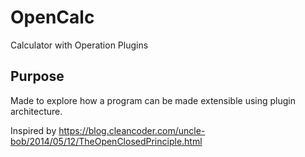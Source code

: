 # OpenCalc
Calculator with Operation Plugins

## Purpose

Made to explore how a program can be made extensible using plugin architecture. 

Inspired by https://blog.cleancoder.com/uncle-bob/2014/05/12/TheOpenClosedPrinciple.html
